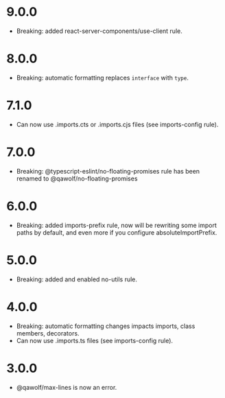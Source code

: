 # 9.0.0

- Breaking: added react-server-components/use-client rule.

# 8.0.0

- Breaking: automatic formatting replaces `interface` with `type`.

# 7.1.0

- Can now use .imports.cts or .imports.cjs files (see imports-config rule).

# 7.0.0

- Breaking: @typescript-eslint/no-floating-promises rule has been renamed to @qawolf/no-floating-promises

# 6.0.0

- Breaking: added imports-prefix rule, now will be rewriting some import paths by default, and even more if you configure absoluteImportPrefix.

# 5.0.0

- Breaking: added and enabled no-utils rule.

# 4.0.0

- Breaking: automatic formatting changes impacts imports, class members, decorators.
- Can now use .imports.ts files (see imports-config rule).

# 3.0.0

- @qawolf/max-lines is now an error.
